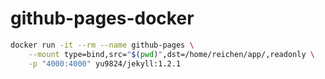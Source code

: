# github-pages-docker

```bash
docker run -it --rm --name github-pages \
    --mount type=bind,src="$(pwd)",dst=/home/reichen/app/,readonly \
    -p "4000:4000" yu9824/jekyll:1.2.1
```
